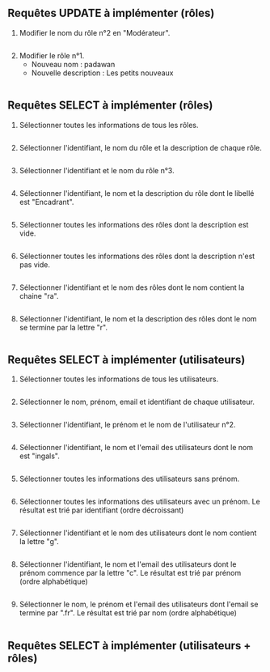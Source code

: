 ## Requêtes UPDATE à implémenter (rôles) 

1. Modifier le nom du rôle n°2 en "Modérateur".

```sql

```

2. Modifier le rôle n°1.
    - Nouveau nom : padawan
    - Nouvelle description : Les petits nouveaux 

```sql

```


## Requêtes SELECT à implémenter (rôles)

1. Sélectionner toutes les informations de tous les rôles.

```sql

```

2. Sélectionner l'identifiant, le nom du rôle et la description de chaque rôle.

```sql

```

3. Sélectionner l'identifiant et le nom du rôle n°3.

```sql

```

4. Sélectionner l'identifiant, le nom et la description du rôle dont le libellé est "Encadrant".

```sql

```

5. Sélectionner toutes les informations des rôles dont la description est vide.

```sql

```

6. Sélectionner toutes les informations des rôles dont la description n'est pas vide.

```sql

```

7. Sélectionner l'identifiant et le nom des rôles dont le nom contient la chaine "ra".

```sql

```

8. Sélectionner l'identifiant, le nom et la description des rôles dont le nom se termine par la lettre "r".

```sql

```




## Requêtes SELECT à implémenter (utilisateurs)

1. Sélectionner toutes les informations de tous les utilisateurs.

```sql

```

2. Sélectionner le nom, prénom, email et identifiant de chaque utilisateur.

```sql

```

3. Sélectionner l'identifiant, le prénom et le nom de l'utilisateur n°2.

```sql

```

4. Sélectionner l'identifiant, le nom et l'email des utilisateurs dont le nom est "ingals".

```sql

```

5. Sélectionner toutes les informations des utilisateurs sans prénom.

```sql

```

6. Sélectionner toutes les informations des utilisateurs avec un prénom. Le résultat est trié par identifiant (ordre décroissant)

```sql

```

7. Sélectionner l'identifiant et le nom des utilisateurs dont le nom contient la lettre "g".

```sql

```

8. Sélectionner l'identifiant, le nom et l'email des utilisateurs dont le prénom commence par la lettre "c". Le résultat est trié par prénom (ordre alphabétique)

```sql

```

9. Sélectionner le nom, le prénom et l'email des utilisateurs dont l'email se termine par ".fr". Le résultat est trié par nom (ordre alphabétique)

```sql

```


## Requêtes SELECT à implémenter (utilisateurs + rôles)

